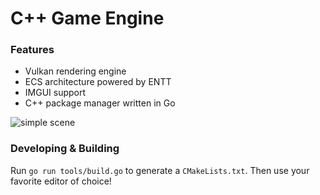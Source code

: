 # C++ Game Engine

### Features
- Vulkan rendering engine
- ECS architecture powered by ENTT
- IMGUI support
- C++ package manager written in Go

![simple scene](https://user-images.githubusercontent.com/20666629/173171647-eb79af3e-2bbd-4219-8c88-c3b7631c83d5.png)

### Developing & Building

Run `go run tools/build.go` to generate a `CMakeLists.txt`. Then use your favorite editor of choice!
